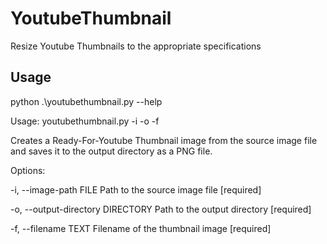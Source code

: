 # YoutubeThumbnail

Resize Youtube Thumbnails to the appropriate specifications

## Usage

python .\youtubethumbnail.py --help

Usage: youtubethumbnail.py -i <image-path> -o <output-directory> -f <filename>

  Creates a Ready-For-Youtube Thumbnail image from the source image file and
  saves it to the output directory as a PNG file.

Options:
  
  -i, --image-path FILE            Path to the source image file  [required]
  
  -o, --output-directory DIRECTORY Path to the output directory  [required]
  
  -f, --filename TEXT             Filename of the thumbnail image  [required]
